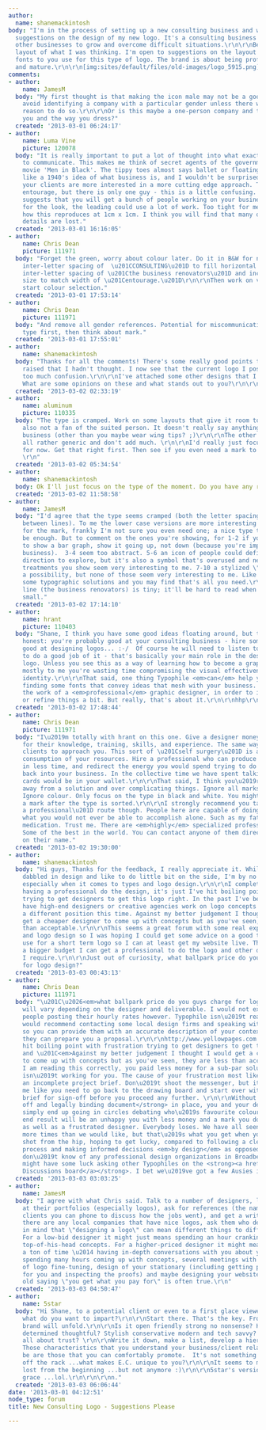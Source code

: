 ```yaml
---
author:
  name: shanemackintosh
body: "I'm in the process of setting up a new consulting business and welcome any
  suggestions on the design of my new logo. It's a consulting business that helps
  other businesses to grow and overcome difficult situations.\r\n\r\nBelow is a rough
  layout of what I was thinking. I'm open to suggestions on the layout and the best
  fonts to you use for this type of logo. The brand is about being professional, modern
  and mature.\r\n\r\n[img:sites/default/files/old-images/logo_5915.png]\r\n\r\nThanks!"
comments:
- author:
    name: JamesM
  body: "My first thought is that making the icon male may not be a good idea. I'd
    avoid identifying a company with a particular gender unless there was a very good
    reason to do so.\r\n\r\nOr is this maybe a one-person company and the icon represents
    you and the way you dress?"
  created: '2013-03-01 06:24:17'
- author:
    name: Luma Vine
    picture: 120078
  body: "It is really important to put a lot of thought into what exactly you want
    to communicate. This makes me think of secret agents of the government like the
    movie 'Men in Black'. The tippy toes almost says ballet or floating. It feels
    like a 1940's idea of what business is, and I wouldn't be surprised at all if
    your clients are more interested in a more cutting edge approach. The name says
    entourage, but there is only one guy - this is a little confusing. The name almost
    suggests that you will get a bunch of people working on your business. \r\n\r\nAs
    for the look, the leading could use a lot of work. Too tight for me. Also consider
    how this reproduces at 1cm x 1cm. I think you will find that many of the small
    details are lost."
  created: '2013-03-01 16:16:05'
- author:
    name: Chris Dean
    picture: 111971
  body: "Forget the green, worry about colour later. Do it in B&W for now.\r\n\r\nIncrease
    inter-letter spacing of  \u201CCONSULTING\u201D to fill horizontal space.\r\n\r\nEliminate
    inter-letter spacing of \u201Cthe business renovators\u201D and increase type
    size to match width of \u201Centourage.\u201D\r\n\r\nThen work on vertical spacing.\r\n\r\n<em>Then</em>
    start colour selection."
  created: '2013-03-01 17:53:14'
- author:
    name: Chris Dean
    picture: 111971
  body: "And remove all gender references. Potential for miscommunication too risky.\r\n\r\nFinalize
    type first, then think about mark."
  created: '2013-03-01 17:55:01'
- author:
    name: shanemackintosh
  body: "Thanks for all the comments! There's some really good points that have been
    raised that I hadn't thought. I now see that the current logo I posted may cause
    too much confusion.\r\n\r\nI've attached some other designs that I had done up.
    What are some opinions on these and what stands out to you?\r\n\r\n[img:sites/default/files/old-images/concepts_4651.png]"
  created: '2013-03-02 02:33:19'
- author:
    name: aluminum
    picture: 110335
  body: "The type is cramped. Work on some layouts that give it room to breath. \r\n\r\nI'm
    also not a fan of the suited person. It doesn't really say anything about your
    business (other than you maybe wear wing tips? ;)\r\n\r\nThe other designs are
    all rather generic and don't add much. \r\n\r\nI'd really just focus on your type
    for now. Get that right first. Then see if you even need a mark to go with it.
    \r\n"
  created: '2013-03-02 05:34:54'
- author:
    name: shanemackintosh
  body: Ok I'll just focus on the type of the moment. Do you have any recommendations?
  created: '2013-03-02 11:58:58'
- author:
    name: JamesM
  body: "I'd agree that the type seems cramped (both the letter spacing and the space
    between lines). To me the lower case versions are more interesting visually.\r\n\r\nAs
    for the mark, frankly I'm not sure you even need one; a nice type treatment might
    be enough. But to comment on the ones you're showing, for 1-2 if you're going
    to show a bar graph, show it going up, not down (because you're improving their
    business).  3-4 seem too abstract. 5-6 an icon of people could definitely be a
    direction to explore, but it's also a symbol that's overused and neither of the
    treatments you show seem very interesting to me. 7-10 a stylized \"e\" is certainly
    a possibility, but none of those seem very interesting to me. Like I said, try
    some typographic solutions and you may find that's all you need.\r\n\r\nYour tag
    line (the business renovators) is tiny; it'll be hard to read when the logo is
    small."
  created: '2013-03-02 17:14:10'
- author:
    name: hrant
    picture: 110403
  body: "Shane, I think you have some good ideas floating around, but to be brutally
    honest: you're probably good at your consulting business - hire somebody who's
    good at designing logos... :-/  Of course he will need to listen to your ideas
    to do a good job of it - that's basically your main role in the design of your
    logo. Unless you see this as a way of learning how to become a graphic designer,
    mostly to me you're wasting time compromising the visual effectiveness of your
    identity.\r\n\r\nThat said, one thing Typophile <em>can</em> help you with is
    finding some fonts that convey ideas that mesh with your business. Plus critique
    the work of a <em>professional</em> graphic designer, in order to identity problems
    or refine things a bit. But really, that's about it.\r\n\r\nhhp\r\n"
  created: '2013-03-02 17:48:44'
- author:
    name: Chris Dean
    picture: 111971
  body: "I\u2019m totally with hrant on this one. Give a designer money in exchange
    for their knowledge, training, skills, and experience. The same way you intend
    clients to approach you. This sort of \u201Cself surgery\u201D is an inefficient
    consumption of your resources. Hire a professional who can produce greater quality
    in less time, and redirect the energy you would spend trying to do it yourself
    back into your business. In the collective time we have spent talking, your business
    cards would be in your wallet.\r\n\r\nThat said, I think you\u2019re moving farther
    away from a solution and over complicating things. Ignore all marks entirely.
    Ignore colour. Only focus on the type in black and white. You might not even need
    a mark after the type is sorted.\r\n\r\nI strongly recommend you take the \u201Cpay
    a professional\u201D route though. People here are capable of doing in seconds
    what you would not ever be able to accomplish alone. Such as my father prescribing
    medication. Trust me. There are <em>highly</em> specialized professionals here.
    Some of the best in the world. You can contact anyone of them directly by clicking
    on their name."
  created: '2013-03-02 19:30:00'
- author:
    name: shanemackintosh
  body: "Hi guys, Thanks for the feedback, I really appreciate it. While I've always
    dabbled in design and like to do little bit on the side, I'm by no means an expert,
    especially when it comes to types and logo design.\r\n\r\nI completely agree about
    having a professional do the design, it's just I've hit boiling point with frustration
    trying to get designers to get this logo right. In the past I've been able to
    have high-end designers or creative agencies work on logo concepts but I'm in
    a different position this time. Against my better judgement I thought I would
    get a cheaper designer to come up with concepts but as you've seen, they are less
    than acceptable.\r\n\r\nThis seems a great forum with some real experts on type
    and logo design so I was hoping I could get some advice on a good type I could
    use for a short term logo so I can at least get my website live. Then when I have
    a bigger budget I can get a professional to do the logo and other design work
    I require.\r\n\r\nJust out of curiosity, what ballpark price do you guys charge
    for logo design?"
  created: '2013-03-03 00:43:13'
- author:
    name: Chris Dean
    picture: 111971
  body: "\u201C\u2026<em>what ballpark price do you guys charge for logo design?</em>\u201D\r\n\r\nThat
    will vary depending on the designer and deliverable. I would not expect to see
    people posting their hourly rates however. Typophile isn\u2019t really a job-board.\r\n\r\nI
    would recommend contacting some local design firms and speaking with them in person
    so you can provide them with an accurate description of your context, from which
    they can prepare you a proposal.\r\n\r\nhttp://www.yellowpages.com.au/find/graphic-designers/broadbeach-qld\r\n\r\n\u201C<em>I've
    hit boiling point with frustration trying to get designers to get this logo right</em>.\u201D
    and \u201C<em>Against my better judgement I thought I would get a cheaper designer
    to come up with concepts but as you've seen, they are less than acceptable</em>.\u201D\r\n\r\nIf
    I am reading this correctly, you paid less money for a sub-par solution which
    isn\u2019t working for you. The cause of your frustration most likely stems from
    an incomplete project brief. Don\u2019t shoot the messenger, but it sounds to
    me like you need to go back to the drawing board and start over with a thorough
    brief for sign-off before you proceed any further. \r\n\r\nWithout this <strong>signed
    off and legally binding document</strong> in place, you and your designer will
    simply end up going in circles debating who\u2019s favourite colour is best. The
    end result will be an unhappy you with less money and a mark you don\u2019t like,
    as well as a frustrated designer. Everybody loses. We have all seen this happen
    more times than we would like, but that\u2019s what you get when you take an aesthetic
    shot from the hip, hoping to get lucky, compared to following a clearly documented
    process and making informed decisions <em>by design</em> as opposed to by chance.\r\n\r\nI
    don\u2019t know of any professional design organizations in Broadbeach, but you
    might have some luck asking other Typophiles on the <strong><a href=\"http://typophile.com/forum/4\">General
    Discussions board</a></strong>. I bet we\u2019ve got a few Ausies in here somewhere\u2026"
  created: '2013-03-03 03:03:25'
- author:
    name: JamesM
  body: "I agree with what Chris said. Talk to a number of designers, look carefully
    at their portfolios (especially logos), ask for references (the names of some
    clients you can phone to discuss how the jobs went), and get a written estimate.\r\n\r\nIf
    there are any local companies that have nice logos, ask them who designed it.\r\n\r\nKeep
    in mind that \"designing a logo\" can mean different things to different designers.
    For a low-bid designer it might just means spending an hour cranking out some
    top-of-his-head concepts. For a higher-priced designer it might mean spending
    a ton of time \u2014 having in-depth conversations with you about your business,
    spending many hours coming up with concepts, several meetings with you and lots
    of logo fine-tuning, design of your stationary (including getting printing bids
    for you and inspecting the proofs) and maybe designing your website, etc. The
    old saying \"you get what you pay for\" is often true.\r\n"
  created: '2013-03-03 04:50:47'
- author:
    name: 5star
  body: "Hi Shane, to a potential client or even to a first glace viewer of your logo
    what do you want to impart?\r\n\r\nStart there. That's the key. From there your
    brand will unfold.\r\n\r\nIs it open friendly strong no nonsense? How about deep
    determined thoughtful? Stylish conservative modern and tech savvy? Or is it simply
    all about trust? \r\n\r\nWrite it down, make a list, develop a hierarchy of characteristics.
    Those characteristics that you understand your business/client relationship to
    be are those that you can comfortably promote.  It's not something you can buy
    off the rack ...what makes E.C. unique to you?\r\n\r\nIt seems to me you were
    lost from the beginning ...but not anymore :)\r\n\r\n5star's version of amazing
    grace ...lol.\r\n\r\n\r\nn."
  created: '2013-03-03 06:06:44'
date: '2013-03-01 04:12:51'
node_type: forum
title: New Consulting Logo - Suggestions Please

---
```

